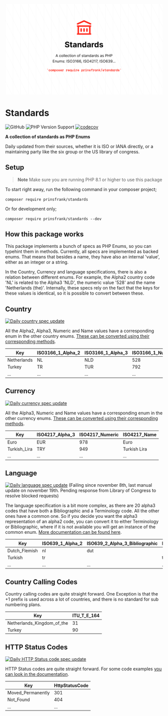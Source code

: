 <picture>
  <source srcset="docs/images/banner_dark.png" media="(prefers-color-scheme: dark)">
  <img src="docs/images/banner_light.png" alt="Banner">
</picture>

# Standards

![GitHub](https://img.shields.io/github/license/prinsfrank/standards)
![PHP Version Support](https://img.shields.io/packagist/php-v/prinsfrank/standards)
[![codecov](https://codecov.io/gh/PrinsFrank/standards/branch/main/graph/badge.svg?token=9O3VB563MU)](https://codecov.io/gh/PrinsFrank/standards)

**A collection of standards as PHP Enums**

Daily updated from their sources, whether it is ISO or IANA directly, or a maintaining party like the six group or the US library of congress.

## Setup

> **Note**
> Make sure you are running PHP 8.1 or higher to use this package

To start right away, run the following command in your composer project;

```composer require prinsfrank/standards```

Or for development only;

```composer require prinsfrank/standards --dev```

## How this package works

This package implements a bunch of specs as PHP Enums, so you can typehint them in methods. Currently, all specs are implemented as backed enums. That means that besides a name, they have also an internal 'value', either as an integer or a string.

In the Country, Currency and language specifications, there is also a relation between different enums. For example, the Alpha2 country code 'NL' is related to the Alpha3 'NLD', the numeric value '528' and the name 'Netherlands (the)'. Internally, these specs rely on the fact that the keys for these values is identical, so it is possible to convert between these.

## Country

[![Daily country spec update](https://github.com/PrinsFrank/standards/actions/workflows/update-spec-country.yml/badge.svg)](https://github.com/PrinsFrank/standards/actions/workflows/update-spec-country.yml)

All the Alpha2, Alpha3, Numeric and Name values have a corresponding enum in the other country enums. [These can be converted using their corresponding methods](/docs/country.md). 

| Key         | ISO3166_1_Alpha_2 | ISO3166_1_Alpha_3 | ISO3166_1_Numeric | ISO3166_1_Name    |
|-------------|-------------------|-------------------|-------------------|-------------------|
| Netherlands | NL                | NLD               | 528               | Netherlands (the) |
| Turkey      | TR                | TUR               | 792               | Türkiye           |
| ...         | ...               | ...               | ...               | ...               |

## Currency

[![Daily currency spec update](https://github.com/PrinsFrank/standards/actions/workflows/update-spec-currency.yml/badge.svg)](https://github.com/PrinsFrank/standards/actions/workflows/update-spec-currency.yml)

All the Alpha3, Numeric and Name values have a corresponding enum in the other currency enums. [These can be converted using their corresponding methods](/docs/currency.md).

| Key          | ISO4217_Alpha_3 | ISO4217_Numeric | ISO4217_Name |
|--------------|-----------------|-----------------|--------------|
| Euro         | EUR             | 978             | Euro         |
| Turkish_Lira | TRY             | 949             | Turkish Lira |
| ...          | ...             | ...             | ...          |

## Language

[![Daily language spec update](https://github.com/PrinsFrank/standards/actions/workflows/update-spec-language.yml/badge.svg)](https://github.com/PrinsFrank/standards/actions/workflows/update-spec-language.yml) (Failing since november 8th, last manual update on november 19th. Pending response from Library of Congress to resolve blocked requests)

The language specification is a bit more complex, as there are 20 alpha3 codes that have both a Bibliographic and a Terminology code. All the other ones have a common one. So if you decide you want the alpha3 representation of an alpha2 code, you can convert it to either Terminology or Bibliographic, where if it is not available you will get an instance of the common enum. [More documentation can be found here](/docs/language.md).

| Key           | ISO639_1_Alpha_2 | ISO639_2_Alpha_3_Bibliographic | ISO639_2_Alpha_3_Common | ISO639_2_Alpha_3_Terminology | ISO639_Name    |
|---------------|------------------|--------------------------------|-------------------------|------------------------------|----------------|
| Dutch_Flemish | nl               | dut                            |                         | nld                          | Dutch; Flemish |
| Turkish       | tr               |                                | tur                     |                              | Turkish        |
| ...           | ...              | ...                            | ...                     | ...                          | ...            |

## Country Calling Codes

Country calling codes are quite straight forward. One Exception is that the +1 prefix is used across a lot of countries, and there is no standard for sub numbering plans. 

| Key                        | ITU_T_E_164 |
|----------------------------|-------------|
| Netherlands_Kingdom_of_the | 31          |
| Turkey                     | 90          |

## HTTP Status Codes

[![Daily HTTP Status code spec update](https://github.com/PrinsFrank/standards/actions/workflows/update-spec-http.yml/badge.svg)](https://github.com/PrinsFrank/standards/actions/workflows/update-spec-http.yml)

HTTP Status codes are quite straight forward. For some code examples [you can look in the documentation](/docs/http_status_code.md).

| Key               | HttpStatusCode |
|-------------------|----------------|
| Moved_Permanently | 301            |
| Not_Found         | 404            |
| ...               | ...            |
